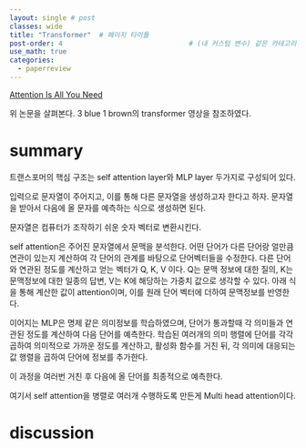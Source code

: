 ```yaml
---
layout: single # post
classes: wide
title: "Transformer"  # 페이지 타이틀
post-order: 4                               # (내 커스텀 변수) 같은 카테고리 내 정렬 순서
use_math: true
categories:
  - paperreview
---
```


[Attention Is All You Need][paperlink]

[paperlink]:https://arxiv.org/abs/1706.03762

위 논문을 살펴본다. 3 blue 1 brown의 transformer 영상을 참조하였다.

# summary

트랜스포머의 핵심 구조는 self attention layer와 MLP layer 두가지로 구성되어 있다.

입력으로 문자열이 주어지고, 이를 통해 다른 문자열을 생성하고자 한다고 하자. 문자열을 받아서 다음에 올 문자를 예측하는 식으로 생성하면 된다.

문자열은 컴퓨터가 조작하기 쉬운 숫자 벡터로 변환시킨다.

self attention은 주어진 문자열에서 문맥을 분석한다. 어떤 단어가 다른 단어랑 얼만큼 연관이 있는지 계산하여 각 단어의 관계를 바탕으로 단어벡터들을 수정한다. 
다른 단어와 연관된 정도를 계산하고 얻는 벡터가 Q, K, V 이다. Q는 문맥 정보에 대한 질의, K는 문맥정보에 대한 일종의 답변, V는 K에 해당하는 가중치 값으로 생각할 수 있다. 
아래 식을 통해 계산한 값이 attention이며, 이를 원래 단어 벡터에 더하여 문맥정보를 반영한다.

이어지는 MLP은 명제 같은 의미정보를 학습하였으며, 단어가 통과할때 각 의미들과 연관된 정도를 계산하여 다음 단어를 예측한다.
학습된 여러개의 의미 행렬에 단어를 각각 곱하여 의미적으로 가까운 정도를 계산하고, 활성화 함수를 거친 뒤, 각 의미에 대응되는 값 행렬을 곱하여 단어에 정보를 추가한다.

이 과정을 여러번 거친 후 다음에 올 단어를 최종적으로 예측한다.


여기서 self attention을 병렬로 여러개 수행하도록 만든게 Multi head attention이다.


# discussion




